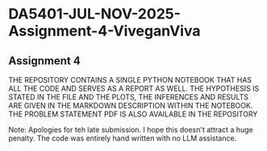 # DA5401-JUL-NOV-2025-Assignment-4-ViveganViva
**Assignment 4**
---
THE REPOSITORY CONTAINS A SINGLE PYTHON NOTEBOOK THAT HAS ALL THE CODE AND SERVES AS A REPORT AS WELL. THE HYPOTHESIS IS STATED IN THE FILE AND THE PLOTS, THE INFERENCES AND RESULTS ARE GIVEN IN THE MARKDOWN DESCRIPTION WITHIN THE NOTEBOOK.
THE PROBLEM STATEMENT PDF IS ALSO AVAILABLE IN THE REPOSITORY

Note: Apologies for teh late submission. I hope this doesn't attract a huge penalty. The code was entirely hand written with no LLM assistance. 
